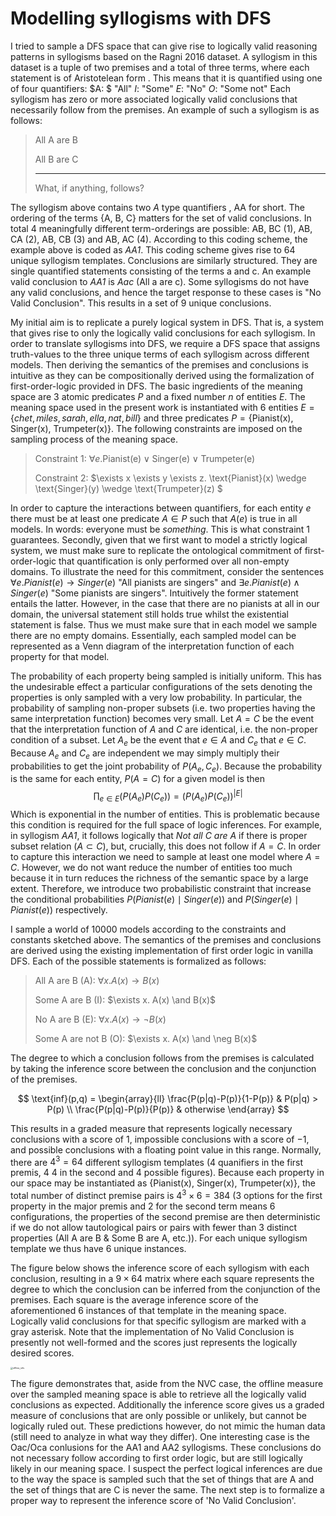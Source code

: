 # Modelling syllogisms with DFS

I tried to sample a DFS space that can give rise to logically valid reasoning patterns in syllogisms based on the Ragni 2016 dataset. A syllogism in this dataset is a tuple of two premises and a total of three terms,  where each statement is of Aristotelean form . This means that it is quantified using one of four quantifiers: $A: $ "All" $I:$ "Some" $E:$ "No" $O:$ "Some not" Each syllogism has zero or more associated logically valid conclusions that necessarily follow from the premises. An example of such a syllogism is as follows:

> All A are B
>
> All B are C
>
> ---------------
>
> What, if anything, follows?

The syllogism above contains two $A$ type quantifiers , AA for short. The ordering of the terms $\{$A, B, C$\}$ matters for the set of valid conclusions. In total 4 meaningfully different term-orderings are possible: AB, BC (1), AB, CA (2),  AB, CB (3) and AB, AC (4). According to this coding scheme, the example above is coded as *AA1*. This coding scheme gives rise to 64 unique syllogism templates. Conclusions are similarly structured. They are single quantified statements consisting of the terms a and c. An example valid conclusion to *AA1* is *Aac* (All a are c). Some syllogisms do not have any valid conclusions, and hence the target response to these cases is "No Valid Conclusion". This results in a set of 9 unique conclusions.

My initial aim is to replicate a purely logical system in DFS. That is, a system that gives rise to only the logically valid conclusions for each syllogism. In order to translate syllogisms into DFS, we require a DFS space that assigns truth-values to the three unique terms of each syllogism across different models. Then deriving the semantics of the premises and conclusions is intuitive as they can be compositionally derived using the formalization of first-order-logic provided in DFS. The basic ingredients of the meaning space are 3 atomic predicates $P$ and a fixed number $n$ of entities $E$. The meaning space used in the present work is instantiated with 6 entities  $E = \{chet, miles, sarah, ella, nat, bill\}$ and three predicates $P =\{$Pianist(x), Singer(x), Trumpeter(x)$\}$. The following constraints are imposed on the sampling process of the meaning space.

> Constraint 1: $\forall e. \text{Pianist(e)} \vee \text{Singer(e)} \vee \text{Trumpeter(e)}$ 
>
> Constraint 2: $\exists x \exists y \exists z. \text{Pianist}(x) \wedge \text{Singer}(y) \wedge \text{Trumpeter}(z) $

In order to capture the interactions between quantifiers, for each entity $e$ there must be at least one predicate $A \in P$ such that $A(e)$ is true in all models. In words: everyone must be *something*. This is what constraint 1 guarantees. Secondly, given that we first want to model a strictly logical system, we must make sure to replicate the ontological commitment of first-order-logic that quantification is only performed over all non-empty domains. To illustrate the need for this commitment, consider the sentences $\forall e. Pianist(e) \rightarrow Singer(e)$ "All pianists are singers" and $\exists e. Pianist(e) \wedge Singer(e)$ "Some pianists are singers". Intuitively the former statement entails the latter. However, in the case that there are no pianists at all in our domain, the universal statement still holds true whilst the existential statement is false. Thus we must make sure that in each model we sample there are no empty domains. Essentially, each sampled model can be represented as a Venn diagram of the interpretation function of each property for that model.

The probability of each property being sampled is initially uniform. This has the undesirable effect a particular configurations of the sets denoting the properties is only sampled with a very low probability. In particular, the probability of sampling non-proper subsets (i.e. two properties having the same interpretation function) becomes very small.  Let $A = C$ be the event that the interpretation function of $A$ and $C$ are identical, i.e. the non-proper condition of a subset. Let $A_e$ be the event that $e \in A$ and $C_e$ that $e \in C$. Because $A_e$ and $C_e$ are independent we may simply multiply their probabilities to get the joint probability of  $P(A_e, C_e)$. Because the probability is the same for each entity, $P(A = C)$ for a given model is then
$$
\prod_{e \in E}(P(A_e)P(C_e)) = (P(A_e)P(C_e))^{|E|}
$$
Which is exponential in the number of entities. This is problematic because this condition is required for the full space of logic inferences. For example, in syllogism *AA1*, it follows logically that *Not all C are A* if there is proper subset relation ($A \subset C$), but, crucially, this does not follow if $A = C$. In order to capture this interaction we need to sample at least one model where $A = C$. However, we do not want reduce the number of entities too much because it in turn reduces the richness of the semantic space by a large extent. Therefore, we introduce two probabilistic constraint that increase the conditional probabilities $P(Pianist(e)\mid Singer(e))$ and $P(Singer(e)\mid Pianist(e))$ respectively.

I sample a world of 10000 models according to the constraints and constants sketched above. The semantics of the premises and conclusions are derived using the existing implementation of first order logic in vanilla DFS. Each of the possible statements is formalized as follows:

> All A are B (A): $\forall x. A(x) \rightarrow B(x)$
>
> Some A are B (I): $\exists x. A(x) \and B(x)$
>
> No A are B (E): $\forall x. A(x) \rightarrow \neg B(x)$
>
> Some A are not B (O): $\exists x. A(x) \and \neg B(x)$

The degree to which a conclusion follows from the premises is calculated by taking the inference score between the conclusion and the conjunction of the premises. 

$$
\text{inf}(p,q) = \begin{array}{ll}
		\frac{P(p|q)-P(p)}{1-P(p)}  & P(p|q) > P(p) \\
		\frac{P(p|q)-P(p)}{P(p)} & otherwise
	\end{array}
$$


This results in a graded measure that represents logically necessary conclusions with a score of $1$, impossible conclusions with a score of $-1$, and possible conclusions with a floating point value in this range. Normally, there are $4^3 = 64$ different syllogism templates ($4$ quanifiers in the first premis, 4 $4$ in the second and $4$ possible figures).  Because each property in our space may be instantiated as $\{$Pianist(x), Singer(x), Trumpeter(x)$\}$, the total number of distinct premise pairs is $4^3 \times 6 = 384$ ($3$ options for the first property in the major premis and $2$ for the second term means $6$ configurations, the properties of the second premise are then deterministic if we do not allow tautological pairs or pairs with fewer than 3 distinct properties (All A are B & Some B are A, etc.)). For each unique syllogism template we thus have 6 unique instances.

The figure below shows the inference score of each syllogism with each conclusion, resulting in a $9 \times 64$ matrix where each square represents the degree to which the conclusion can be inferred from the conjunction of the premises. Each square is the average inference score of the aforementioned 6 instances of that template in the meaning space. Logically valid conclusions for that specific syllogism are marked with a gray asterisk. Note that the implementation of No Valid Conclusion is presently not well-formed and the scores just represents the logically desired scores.

<img src="/home/luuk/projects/dissertation/Syllogisms/test.png" alt="offline_infs" style="zoom: 25%;" />



The figure demonstrates that, aside from the NVC case, the offline measure over the sampled meaning space is able to retrieve all the logically valid conclusions as expected. Additionally the inference score gives us a graded measure of conclusions that are only possible or unlikely, but cannot be logically ruled out. These predictions however, do not mimic the human data (still need to analyze in what way they differ). One interesting case is the Oac/Oca conlusions for the AA1 and AA2 syllogisms. These conclusions do not necessary follow according to first order logic, but are still logically likely in our meaning space. I suspect the perfect logical inferences are due to the way the space is sampled such that the set of things that are A and the set of things that are C is never the same. The next step is to formalize a proper way to represent the inference score of 'No Valid Conclusion'.

